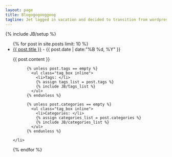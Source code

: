 ```yaml
---
layout: page
title: Blogogogooggoog
tagline: Jet lagged in vacation and decided to transition from wordpress to jekyll.
---
```

{% include JB/setup %}

<ul>
  {% for post in site.posts limit: 10 %}  
    <li>
      <a href="{{ post.url }}">{{ post.title }}</a> - {{ post.date | date:"%B %d, %Y" }} 
      <!-- <p>{{ post.content | strip_html | truncatewords:20}}</p> -->
      <p>{{ post.content }}</p>

		  {% unless post.tags == empty %}
		    <ul class="tag_box inline">
		      <li>Tags: </li>
		      {% assign tags_list = post.tags %}
		      {% include JB/tags_list %}
		    </ul>
		  {% endunless %}  

		  {% unless post.categories == empty %}
		    <ul class="tag_box inline">
		      <li>Categories: </li>
		      {% assign categories_list = post.categories %}
		      {% include JB/categories_list %}
		    </ul>
		  {% endunless %}  

    </li>
  {% endfor %}
</ul>

<!-- USE THIS TO HIGHLIGHT CODE -->
<!-- {% highlight ruby %}
  ruby code in here...
{% endhighlight %} -->
